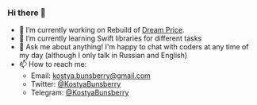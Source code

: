### Hi there 👋
- 🔭 I’m currently working on Rebuild of [Dream Price](https://github.com/KostyaBunsberry/Dream-Price).
- 🌱 I’m currently learning Swift libraries for different tasks
- 💬 Ask me about anything! I'm happy to chat with coders at any time of my day (although I only talk in Russian and English)
- 📫 How to reach me: 
    * Email: kostya.bunsberry@gmail.com
    * Twitter: [@KostyaBunsberry](https://twitter.com/KostyaBunsberry)
    * Telegram: [@KostyaBunsberry](https://t.me/KostyaBunsberry)
